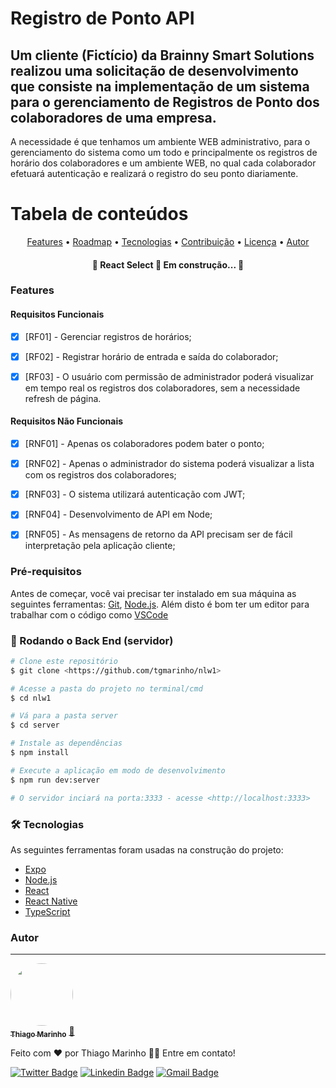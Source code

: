 # Registro de Ponto API
## Um cliente (Fictício) da Brainny Smart Solutions realizou uma solicitação de desenvolvimento que consiste na implementação de um sistema para o gerenciamento de Registros de Ponto dos colaboradores de uma empresa.

A necessidade é que tenhamos um ambiente WEB administrativo, para o gerenciamento do sistema como um todo e principalmente os registros de horário dos colaboradores e um ambiente WEB, no qual cada colaborador efetuará autenticação e realizará o registro do seu ponto diariamente.


Tabela de conteúdos
=================
<p align="center">
 <a href="#Features">Features</a> •
 <a href="#roadmap">Roadmap</a> • 
 <a href="#tecnologias">Tecnologias</a> • 
 <a href="#contribuicao">Contribuição</a> • 
 <a href="#licenc-a">Licença</a> • 
 <a href="#autor">Autor</a>
</p>

<h4 align="center"> 
	🚧  React Select 🚀 Em construção...  🚧
</h4>

### Features

#### Requisitos Funcionais
- [x] [RF01] - Gerenciar registros de horários;
- [x] [RF02] - Registrar horário de entrada e saída do colaborador;
- [x] [RF03] - O usuário com permissão de administrador poderá visualizar em tempo real os registros dos colaboradores, sem a necessidade refresh de página.


#### Requisitos Não Funcionais
- [x] [RNF01] - Apenas os colaboradores podem bater o ponto;
- [x] [RNF02] - Apenas o administrador do sistema poderá visualizar a lista com os registros dos colaboradores;
- [x] [RNF03] - O sistema utilizará autenticação com JWT;
- [x] [RNF04] - Desenvolvimento de API em Node;
- [x] [RNF05] - As mensagens de retorno da API precisam ser de fácil interpretação pela aplicação cliente;


### Pré-requisitos

Antes de começar, você vai precisar ter instalado em sua máquina as seguintes ferramentas:
[Git](https://git-scm.com), [Node.js](https://nodejs.org/en/). 
Além disto é bom ter um editor para trabalhar com o código como [VSCode](https://code.visualstudio.com/)

### 🎲 Rodando o Back End (servidor)

```bash
# Clone este repositório
$ git clone <https://github.com/tgmarinho/nlw1>

# Acesse a pasta do projeto no terminal/cmd
$ cd nlw1

# Vá para a pasta server
$ cd server

# Instale as dependências
$ npm install

# Execute a aplicação em modo de desenvolvimento
$ npm run dev:server

# O servidor inciará na porta:3333 - acesse <http://localhost:3333>
```

### 🛠 Tecnologias

As seguintes ferramentas foram usadas na construção do projeto:

- [Expo](https://expo.io/)
- [Node.js](https://nodejs.org/en/)
- [React](https://pt-br.reactjs.org/)
- [React Native](https://reactnative.dev/)
- [TypeScript](https://www.typescriptlang.org/)

### Autor
---

<a href="https://blog.rocketseat.com.br/author/thiago/">
 <img style="border-radius: 50%;" src="https://avatars3.githubusercontent.com/u/380327?s=460&u=61b426b901b8fe02e12019b1fdb67bf0072d4f00&v=4" width="100px;" alt=""/>
 <br />
 <sub><b>Thiago Marinho</b></sub></a> <a href="https://blog.rocketseat.com.br/author/thiago//" title="Rocketseat">🚀</a>


Feito com ❤️ por Thiago Marinho 👋🏽 Entre em contato!

[![Twitter Badge](https://img.shields.io/badge/-@tgmarinho-1ca0f1?style=flat-square&labelColor=1ca0f1&logo=twitter&logoColor=white&link=https://twitter.com/tgmarinho)](https://twitter.com/tgmarinho) [![Linkedin Badge](https://img.shields.io/badge/-Thiago-blue?style=flat-square&logo=Linkedin&logoColor=white&link=https://www.linkedin.com/in/tgmarinho/)](https://www.linkedin.com/in/tgmarinho/) 
[![Gmail Badge](https://img.shields.io/badge/-tgmarinho@gmail.com-c14438?style=flat-square&logo=Gmail&logoColor=white&link=mailto:tgmarinho@gmail.com)](mailto:tgmarinho@gmail.com)